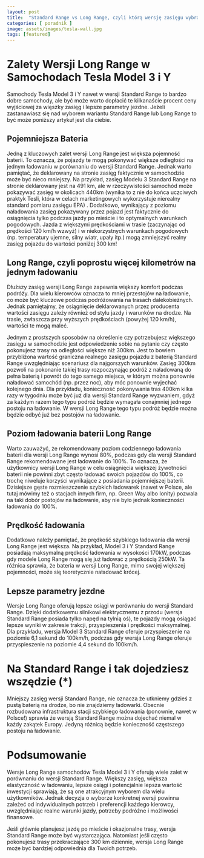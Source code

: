 ```yaml
---
layout: post
title:  "Standard Range vs Long Range, czyli którą wersję zasięgu wybrać?"
categories: [ poradnik ]
image: assets/images/tesla-wall.jpg
tags: [featured]
---
```

# Zalety Wersji Long Range w Samochodach Tesla Model 3 i Y

Samochody Tesla Model 3 i Y nawet w wersji Standard Range to bardzo dobre samochody, ale być może warto dopłacić te kilkanaście procent ceny wyjściowej za więszky zasięg i lepsze parametry jezdne. Jeżeli zastanawiasz się nad wyborem wariantu Standard Range lub Long Range to być może poniższy artykuł jest dla ciebie.

## Pojemniejsza Bateria

Jedną z kluczowych zalet wersji Long Range jest większa pojemność baterii. To oznacza, że pojazdy te mogą pokonywać większe odległości na jednym ładowaniu w porównaniu do wersji Standard Range. Jednak warto pamiętać, że deklarowany na stronie zasięg faktycznie w samochodzie może być nieco mniejszy. Na przykład, zasięg Modelu 3 Standard Range na stronie deklarowany jest na 491 km, ale w rzeczywistości samochód może pokazywać zasięg w okolicach 440km (wynika to z nie do końca uczciwych praktyk Tesli, która w celach marketingowych wykorzystuje nierealny standard pomiaru zasięgu EPA) . Dodatkowo, wynikający z poziomu naładowania zasięg pokazywany przez pojazd jest faktycznie do osiągnięcia tylko podczas jazdy po mieście i to optymalnych warunkach pogodowych. Jazda z większymi prędkościami w trasie (zaczynając od prędkości 120 km/h wzwyż) i w niekorzystnych warunkach pogodowych (np. temperatury ujemne, silny wiatr, upały itp.) mogą zmniejszyć realny zasięg pojazdu do wartości poniżej 300 km!

## Long Range, czyli poprostu więcej kilometrów na jednym ładowaniu

Dłuższy zasięg wersji Long Range zapewnia większy komfort podczas podróży. Dla wielu kierowców oznacza to mniej przestojów na ładowanie, co może być kluczowe podczas podróżowania na trasach dalekobieżnych. Jednak pamiętajmy, że osiągnięcie deklarowanych przez producenta wartości zasięgu zależy również od stylu jazdy i warunków na drodze. Na trasie, zwłaszcza przy wyższych prędkościach (powyżej 120 km/h), wartości te mogą maleć.

Jednym z prostszych sposobów na określenie czy potrzebujesz większego zasięgu w samochodzie jest odpowiedzenie sobie na pytanie czy często pokonujesz trasy na odległości większe niż 300km. Jest to bowiem przybliżona wartość graniczna realnego zasięgu pojazdu z baterią Standard Range uwzględniając scenariusz dla najgorszych warunków. Zasięg 300km pozwoli na pokonanie takiej trasy rozpoczynając podróż z naładowaną do pełna baterią i powrót do tego samego miejsca, w którym można ponownie naładować samochód (np. przez noc), aby móc ponownie wyjechać kolejnego dnia. Dla przykładu, konieczność pokonywania tras 400km kilka razy w tygodniu może być już dla wersji Standard Range wyzwaniem, gdyż za każdym razem tego typu podróż będzie wymagała conajmniej jednego postoju na ładowanie. W wersji Long Range tego typu podróż będzie można będzie odbyć już bez postojów na ładowanie.

## Poziom ładowania baterii Long Range

Warto zauważyć, że rekomendowany poziom codziennego ładowania baterii dla wersji Long Range wynosi 80%, podczas gdy dla wersji Standard Range rekomendowane jest ładowanie do 100%. To oznacza, że użytkownicy wersji Long Range w celu osiągnięcia większej żywotności baterii nie powinni zbyt często ładować swoich pojazdów do 100%, co trochę niweluje korzyści wynikające z posiadania pojemniejszej baterii. Dzisiejsze gęste rozmieszczenie szybkich ładowarek (nawet w Polsce, ale tutaj mówimy też o stacjach innych firm, np. Green Way albo Ionity) pozwala na taki dobór postojów na ładowanie, aby nie było jednak konieczności ładowania do 100%. 

## Prędkość ładowania

Dodatkowo należy pamiętać, że prędkość szybkiego ładowania dla wersji Long Range jest większa. Na przykład, Model 3 i Y Standard Range posiadają maksymalną prędkość ładowania w wysokości 170kW, podczas gdy modele Long Range mogą się już ładować z prędkością 250kW. Ta różnica sprawia, że bateria w wersji Long Range, mimo swojej większej pojemności, może się teoretycznie naładować krócej.

## Lepsze parametry jezdne

Wersje Long Range oferują lepsze osiągi w porównaniu do wersji Standard Range. Dzięki dodatkowemu silnikowi elektrycznemu z przodu (wersja Standard Range posiada tylko napęd na tylnią oś), te pojazdy mogą osiągać lepsze wyniki w zakresie trakcji, przyspieszenia i prędkości maksymalnej. Dla przykładu, wersja Model 3 Standard Range oferuje przyspieszenie na poziomie 6,1 sekund do 100km/h, podczas gdy wersja Long Range oferuje przyspieszenie na poziomie 4,4 sekund do 100km/h.

# Na Standard Range i tak dojedziesz wszędzie (*)

Mniejszy zasięg wersji Standard Range, nie oznacza że utkniemy gdzieś z pustą baterią na drodze, bo nie znajdziemy ładowarki. Obecnie rozbudowana infrastruktura stacji szybkiego ładowania (ponownie, nawet w Polsce!) sprawia że wersją Standard Range można dojechać niemal w każdy zakątek Europy. Jedyną różnicą będzie konieczność częstszego postoju na ładowanie.

# Podsumowanie

Wersje Long Range samochodów Tesla Model 3 i Y oferują wiele zalet w porównaniu do wersji Standard Range. Większy zasięg, większa elastyczność w ładowaniu, lepsze osiągi i potencjalnie lepsza wartość inwestycji sprawiają, że są one atrakcyjnym wyborem dla wielu użytkowników. Jednak decyzja o wyborze konkretnej wersji powinna zależeć od indywidualnych potrzeb i preferencji każdego kierowcy, uwzględniając realne warunki jazdy, potrzeby podróżne i możliwości finansowe.

Jeśli głównie planujesz jazdę po mieście i okazjonalne trasy, wersja Standard Range może być wystarczająca. Natomiast jeśli często pokonujesz trasy przekraczające 300 km dziennie, wersja Long Range może być bardziej odpowiednia dla Twoich potrzeb.
